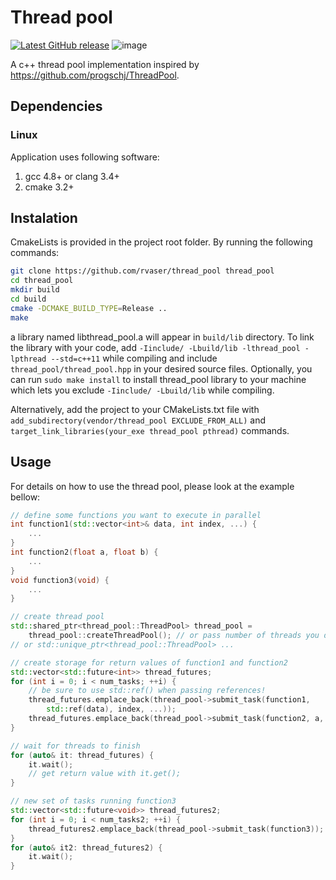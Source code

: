 # Thread pool

[![Latest GitHub release](https://img.shields.io/github/release/rvaser/thread_pool.svg)](https://github.com/rvaser/thread_pool/releases/latest)
![image](https://travis-ci.org/rvaser/thread_pool.svg?branch=master)

A c++ thread pool implementation inspired by https://github.com/progschj/ThreadPool.

## Dependencies

### Linux

Application uses following software:

1. gcc 4.8+ or clang 3.4+
2. cmake 3.2+

## Instalation

CmakeLists is provided in the project root folder. By running the following commands:

```bash
git clone https://github.com/rvaser/thread_pool thread_pool
cd thread_pool
mkdir build
cd build
cmake -DCMAKE_BUILD_TYPE=Release ..
make
```

a library named libthread_pool.a will appear in `build/lib` directory. To link the library with your code, add `-Iinclude/ -Lbuild/lib -lthread_pool -lpthread --std=c++11` while compiling and include `thread_pool/thread_pool.hpp` in your desired source files. Optionally, you can run `sudo make install` to install thread_pool library to your machine which lets you exclude `-Iinclude/ -Lbuild/lib` while compiling.

Alternatively, add the project to your CMakeLists.txt file with `add_subdirectory(vendor/thread_pool EXCLUDE_FROM_ALL)` and `target_link_libraries(your_exe thread_pool pthread)` commands.

## Usage

For details on how to use the thread pool, please look at the example bellow:

```cpp
// define some functions you want to execute in parallel
int function1(std::vector<int>& data, int index, ...) {
    ...
}
int function2(float a, float b) {
    ...
}
void function3(void) {
    ...
}

// create thread pool
std::shared_ptr<thread_pool::ThreadPool> thread_pool =
    thread_pool::createThreadPool(); // or pass number of threads you desire
// or std::unique_ptr<thread_pool::ThreadPool> ...

// create storage for return values of function1 and function2
std::vector<std::future<int>> thread_futures;
for (int i = 0; i < num_tasks; ++i) {
    // be sure to use std::ref() when passing references!
    thread_futures.emplace_back(thread_pool->submit_task(function1,
        std::ref(data), index, ...));
    thread_futures.emplace_back(thread_pool->submit_task(function2, a, b));
}

// wait for threads to finish
for (auto& it: thread_futures) {
    it.wait();
    // get return value with it.get();
}

// new set of tasks running function3
std::vector<std::future<void>> thread_futures2;
for (int i = 0; i < num_tasks2; ++i) {
    thread_futures2.emplace_back(thread_pool->submit_task(function3));
}
for (auto& it2: thread_futures2) {
    it.wait();
}
```
